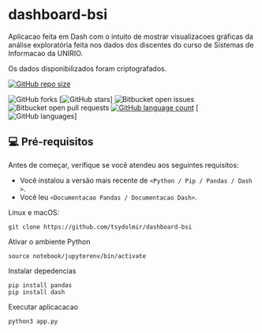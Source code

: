 # dashboard-bsi

Aplicacao feita em Dash com o intuito de mostrar visualizacoes gráficas da análise exploratória feita nos dados dos discentes do curso de Sistemas de Informacao da UNIRIO.

Os dados disponibilizados foram criptografados.

[![GitHub repo size](https://img.shields.io/github/repo-size/iuricode/README-template?style=for-the-badge)](https://img.shields.io/github/repo-size/tsydolmir/dashboard-bsi?style=for-the-badge)

![GitHub forks](https://img.shields.io/github/forks/iuricode/README-template?style=for-the-badge)
[![GitHub stars](https://img.shields.io/github/stars/tsydolmir/dashboard-bsi?style=for-the-badge)]
![Bitbucket open issues](https://img.shields.io/bitbucket/issues/iuricode/README-template?style=for-the-badge)
![Bitbucket open pull requests](https://img.shields.io/bitbucket/pr-raw/iuricode/README-template?style=for-the-badge)
[![GitHub language count](https://img.shields.io/github/languages/count/iuricode/README-template?style=for-the-badge)](https://img.shields.io/github/languages/count/tsydolmir/dashboard-bsi)
[![GitHub languages](https://img.shields.io/github/languages/top/tsydolmir/dashboard-bsi?style=for-the-badge)]


## 💻 Pré-requisitos

Antes de começar, verifique se você atendeu aos seguintes requisitos:
<!---Estes são apenas requisitos de exemplo. Adicionar, duplicar ou remover conforme necessário--->
* Você instalou a versão mais recente de `<Python / Pip / Pandas / Dash >`.
* Você leu `<Documentacao Pandas / Documentacao Dash>`.

Linux e macOS:

```
git clone https://github.com/tsydolmir/dashboard-bsi
```

Ativar o ambiente Python

```
source notebook/jupyterenv/bin/activate
```

Instalar depedencias

```
pip install pandas
pip install dash 
```

Executar aplicacacao

```
python3 app.py
```

